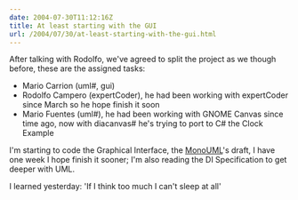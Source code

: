 ```yaml
---
date: 2004-07-30T11:12:16Z
title: At least starting with the GUI
url: /2004/07/30/at-least-starting-with-the-gui.html
---
```


<div style="clear:both;"></div>
<p>After talking with Rodolfo, we've agreed to split the project as we though before, these are the assigned tasks:</p>
<ul>
<li>Mario Carrion (uml#, gui)</li>
<li>Rodolfo Campero (expertCoder), he had been working with expertCoder since March so he hope finish it soon</li>
<li>Mario Fuentes (uml#), he had been working with GNOME Canvas since time ago, now with diacanvas# he's trying to port to C# the Clock Example
   </li>
</ul>
<p>I'm starting to code the Graphical Interface, the <a href="http://monouml.sourceforge.net">MonoUML</a>'s draft, I have one week I hope finish it sooner; I'm also reading the DI Specification to get deeper with UML.</p>
<p>I learned yesterday: 'If I think too much I can't sleep at all'</p>
<div style="clear:both; padding-bottom: 0.25em;"></div>

